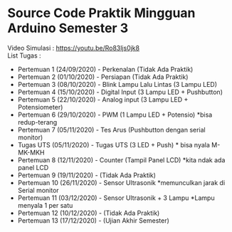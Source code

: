 # Source Code Praktik Mingguan Arduino Semester 3
Video Simulasi : https://youtu.be/Ro83ljs0jk8  
List Tugas :  
* Pertemuan 1   (24/09/2020) - Perkenalan (Tidak Ada Praktik)
* Pertemuan 2   (01/10/2020) - Persiapan (Tidak Ada Praktik)
* Pertemuan 3   (08/10/2020) - Blink Lampu Lalu Lintas (3 Lampu LED)
* Pertemuan 4   (15/10/2020) - Digital Input (3 Lampu LED + Pushbutton)
* Pertemuan 5   (22/10/2020) - Analog input  (3 Lampu LED + Potensiometer)
* Pertemuan 6   (29/10/2020) - PWM (1 Lampu LED + Potensio) *bisa redup-terang
* Pertemuan 7   (05/11/2020) - Tes Arus (Pushbutton dengan serial monitor) 
* Tugas UTS     (05/11/2020) - Tugas UTS (3 LED + Push) * bisa nyala M-MK-MKH
* Pertemuan 8   (12/11/2020) - Counter (Tampil Panel LCD) *kita ndak ada panel LCD
* Pertemuan 9   (19/11/2020) - (Tidak Ada Praktik)
* Pertemuan 10  (26/11/2020) - Sensor Ultrasonik *memunculkan jarak di Serial monitor
* Pertemuan 11  (03/12/2020) - Sensor Ultrasonik + 3 Lampu *Lampu menyala 1 per satu
* Pertemuan 12  (10/12/2020) - (Tidak Ada Praktik)
* Pertemuan 13  (17/12/2020) - (Ujian Akhir Semester)
